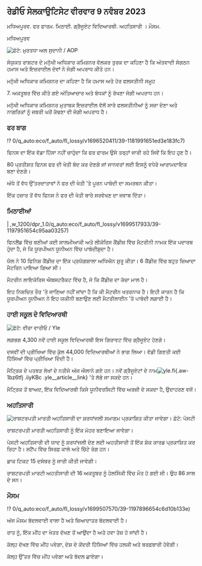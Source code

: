 ## ਰੇਡੀਓ ਸੇਲਕਾਉਟਿਸੇਟ ਵੀਰਵਾਰ 9 ਨਵੰਬਰ 2023

ਮਧਿਅਪੂਰਵ. ਫਰ ਫਾਰਮ. ਮਿਠਾਈ. ਗ੍ਰੈਜੂਏਟ ਵਿਦਿਆਰਥੀ. ਅਹਤਿਸਾਰੀ । ਮੌਸਮ.

ਮਧਿਅਪੂਰਵ

![ ਫ਼ੋਟੋ: ਮੁਰਤਧਾ ਅਲ ਸੁਦਾਨੀ / AOP](https://images.cdn.yle.fi/image/upload/c_crop,h_3078,w_5472,x_0,y_570/ar_1.777777777777777,c_fill,g_6_faces,/7777777777777777777777777777777777777777777777777777777777777777777777,c_fill,g_6_10/7p_01.0/q_auto:eco/f_auto/fl_lossy/v1699096585/39-11958306546279b91a3b)

ਸੰਯੁਕਤ ਰਾਸ਼ਟਰ ਦੇ ਮਨੁੱਖੀ ਅਧਿਕਾਰ ਕਮਿਸ਼ਨਰ ਵੋਲਕਰ ਤੁਰਕ ਦਾ ਕਹਿਣਾ ਹੈ ਕਿ ਅੱਤਵਾਦੀ ਸੰਗਠਨ ਹਮਾਸ ਅਤੇ ਇਜ਼ਰਾਈਲ ਦੋਵਾਂ ਨੇ ਜੰਗੀ ਅਪਰਾਧ ਕੀਤੇ ਹਨ।

ਮਨੁੱਖੀ ਅਧਿਕਾਰ ਕਮਿਸ਼ਨਰ ਦਾ ਕਹਿਣਾ ਹੈ ਕਿ ਹਮਾਸ ਅਤੇ ਹੋਰ ਫਲਸਤੀਨੀ ਸਮੂਹ

7\. ਅਕਤੂਬਰ ਵਿੱਚ ਕੀਤੇ ਗਏ ਅੱਤਿਆਚਾਰ ਅਤੇ ਬੰਧਕਾਂ ਨੂੰ ਰੱਖਣਾ ਜੰਗੀ ਅਪਰਾਧ ਹਨ।

ਮਨੁੱਖੀ ਅਧਿਕਾਰ ਕਮਿਸ਼ਨਰ ਮੁਤਾਬਕ ਇਜ਼ਰਾਈਲ ਵੱਲੋਂ ਸਾਰੇ ਫਲਸਤੀਨੀਆਂ ਨੂੰ ਸਜ਼ਾ ਦੇਣਾ ਅਤੇ ਨਾਗਰਿਕਾਂ ਨੂੰ ਜਬਰੀ ਘਰੋਂ ਕੱਢਣਾ ਵੀ ਜੰਗੀ ਅਪਰਾਧ ਹੈ।

### ਫਰ ਬਾਗ

!? 0/q_auto:eco/f_auto/fl_lossy/v1696520411/39-1181991651ed3e183fc7)

ਫਿਨਸ ਦਾ ਇੱਕ ਵੱਡਾ ਹਿੱਸਾ ਨਹੀਂ ਚਾਹੁੰਦਾ ਕਿ ਫਰ ਫਾਰਮ ਉਸੇ ਤਰ੍ਹਾਂ ਜਾਰੀ ਰਹੇ ਜਿਵੇਂ ਕਿ ਇਹ ਹੁਣ ਹੈ।

80 ਪ੍ਰਤੀਸ਼ਤ ਫਿਨਸ ਫਰ ਦੀ ਖੇਤੀ ਬੰਦ ਕਰ ਦੇਣਗੇ ਜਾਂ ਜਾਨਵਰਾਂ ਲਈ ਇਸਨੂੰ ਵਧੇਰੇ ਆਰਾਮਦਾਇਕ ਬਣਾ ਦੇਣਗੇ।

ਅੱਧੇ ਤੋਂ ਵੱਧ ਉੱਤਰਦਾਤਾਵਾਂ ਨੇ ਫਰ ਦੀ ਖੇਤੀ 'ਤੇ ਪੂਰਨ ਪਾਬੰਦੀ ਦਾ ਸਮਰਥਨ ਕੀਤਾ।

ਇੱਕ ਹਜ਼ਾਰ ਤੋਂ ਵੱਧ ਫਿਨਸ ਨੇ ਫਰ ਦੀ ਖੇਤੀ ਬਾਰੇ ਸਰਵੇਖਣ ਦਾ ਜਵਾਬ ਦਿੱਤਾ।

### ਮਿਠਾਈਆਂ

| ,w_1200/dpr_1.0/q_auto:eco/f_auto/fl_lossy/v1699517933/39-1197951654c95aa03257)

ਫਿਨਲੈਂਡ ਵਿੱਚ ਬਣੀਆਂ ਕਈ ਸਾਲਮੀਆਕੀ ਅਤੇ ਲੀਕੋਰਿਸ ਕੈਂਡੀਜ਼ ਵਿੱਚ ਮੈਟਰੀਨੀ ਨਾਮਕ ਇੱਕ ਪਦਾਰਥ ਹੁੰਦਾ ਹੈ, ਜੋ ਕਿ ਯੂਰਪੀਅਨ ਯੂਨੀਅਨ ਵਿੱਚ ਪਾਬੰਦੀਸ਼ੁਦਾ ਹੈ।

ਯੇਲ ਨੇ 10 ਫਿਨਿਸ਼ ਕੈਂਡੀਜ਼ ਦਾ ਇੱਕ ਪ੍ਰਯੋਗਸ਼ਾਲਾ ਅਧਿਐਨ ਸ਼ੁਰੂ ਕੀਤਾ। 6 ਕੈਂਡੀਜ਼ ਵਿੱਚ ਬਹੁਤ ਜ਼ਿਆਦਾ ਮੈਟਰਿਨ ਪਾਇਆ ਗਿਆ ਸੀ।

ਮੈਟਰੀਨ ਲਾਇਕੋਰਿਸ ਐਬਸਟਰੈਕਟ ਵਿੱਚ ਹੈ, ਜੋ ਕਿ ਕੈਂਡੀਜ਼ ਦਾ ਕੱਚਾ ਮਾਲ ਹੈ।

ਇਹ ਨਿਸ਼ਚਿਤ ਤੌਰ 'ਤੇ ਜਾਣਿਆ ਨਹੀਂ ਜਾਂਦਾ ਹੈ ਕਿ ਕੀ ਮੈਟਰੀਨ ਖਤਰਨਾਕ ਹੈ। ਇਹੀ ਕਾਰਨ ਹੈ ਕਿ ਯੂਰਪੀਅਨ ਯੂਨੀਅਨ ਨੇ ਇਹ ਯਕੀਨੀ ਬਣਾਉਣ ਲਈ ਮੈਟਰੀਲਾਈਨ 'ਤੇ ਪਾਬੰਦੀ ਲਗਾਈ ਹੈ।

### ਹਾਈ ਸਕੂਲ ਦੇ ਵਿਦਿਆਰਥੀ

![ ਫ਼ੋਟੋ: ਵੀਰਾ ਵਾਰੀਓ / Yle](https://images.cdn.yle.fi/image/upload/c_crop,h_1080,w_1919,x_0,y_0/ar_1.777777777777777,c_fill,g_faces,h_p_201,h_675,0/q_auto:eco/f_auto/fl_lossy/v1699354150/39-11968216549e8120dbd8)

ਲਗਭਗ 4,300 ਨਵੇਂ ਹਾਈ ਸਕੂਲ ਵਿਦਿਆਰਥੀ ਇਸ ਗਿਰਾਵਟ ਵਿੱਚ ਗ੍ਰੈਜੂਏਟ ਹੋਣਗੇ।

ਦਸਵੀਂ ਦੀ ਪ੍ਰੀਖਿਆ ਵਿੱਚ ਕੁੱਲ 44,000 ਵਿਦਿਆਰਥੀਆਂ ਨੇ ਭਾਗ ਲਿਆ। ਵੱਡੀ ਗਿਣਤੀ ਕਈ ਹਿੱਸਿਆਂ ਵਿੱਚ ਪ੍ਰੀਖਿਆ ਦਿੰਦੀ ਹੈ।

ਮੈਟ੍ਰਿਕ ਦੇ ਪਤਝੜ ਲੇਖਾਂ ਦੇ ਨਤੀਜੇ ਅੱਜ ਐਲਾਨੇ ਗਏ ਹਨ। ਨਵੇਂ ਗ੍ਰੈਜੂਏਟਾਂ ਦੇ ਨਾਮ![yle.fi](https://yle.fi/a/74-20057938){.aw-1bz6tfj .iiyKBc .yle__article__link} 'ਤੇ ਲੱਭੇ ਜਾ ਸਕਦੇ ਹਨ।

ਮੈਟ੍ਰਿਕ ਤੋਂ ਬਾਅਦ, ਇੱਕ ਵਿਦਿਆਰਥੀ ਕਿਸੇ ਯੂਨੀਵਰਸਿਟੀ ਵਿੱਚ ਅਰਜ਼ੀ ਦੇ ਸਕਦਾ ਹੈ, ਉਦਾਹਰਣ ਵਜੋਂ।

### ਅਹਤਿਸਾਰੀ

![ਰਾਸ਼ਟਰਪਤੀ ਮਾਰਤੀ ਅਹਤਿਸਾਰੀ ਦਾ ਸ਼ਰਧਾਂਜਲੀ ਸਮਾਗਮ ਪ੍ਰਕਾਸ਼ਿਤ ਕੀਤਾ ਜਾਵੇਗਾ। ਫ਼ੋਟੋ: ਪੋਸਟੀ](https://images.cdn.yle.fi/image/upload/c_crop,h_839,w_1497,x_0,y_0/ar_1.7777777777777777,c_fill,g_faces,h_675,w_1200/dco_1200/dco/f_auto/fl_lossy/v1699530416/39-1198123654cc6189c3ab)

ਰਾਸ਼ਟਰਪਤੀ ਮਾਰਤੀ ਅਹਤਿਸਾਰੀ ਨੂੰ ਇੱਕ ਮੋਹਰ ਬਣਾਇਆ ਜਾਵੇਗਾ।

ਪੋਸਟੀ ਅਹਤਿਸਾਰੀ ਦੀ ਯਾਦ ਨੂੰ ਸ਼ਰਧਾਂਜਲੀ ਦੇਣ ਲਈ ਅਹਤੀਸਾਰੀ ਤੋਂ ਇੱਕ ਸ਼ੋਕ ਕਾਰਡ ਪ੍ਰਕਾਸ਼ਿਤ ਕਰ ਰਿਹਾ ਹੈ। ਸਟੈਂਪ ਵਿੱਚ ਸਿਰਫ਼ ਕਾਲੇ ਅਤੇ ਚਿੱਟੇ ਰੰਗ ਹਨ।

ਡਾਕ ਟਿਕਟ 15 ਦਸੰਬਰ ਨੂੰ ਜਾਰੀ ਕੀਤੀ ਜਾਵੇਗੀ।

ਰਾਸ਼ਟਰਪਤੀ ਮਾਰਟੀ ਅਹਤੀਸਾਰੀ ਦੀ 16 ਅਕਤੂਬਰ ਨੂੰ ਹੇਲਸਿੰਕੀ ਵਿੱਚ ਮੌਤ ਹੋ ਗਈ ਸੀ। ਉਹ 86 ਸਾਲ ਦੇ ਸਨ।

### ਮੌਸਮ

!? 0/q_auto:eco/f_auto/fl_lossy/v1699507570/39-1197896654c6d10b133e)

ਅੱਜ ਮੌਸਮ ਬੱਦਲਵਾਈ ਵਾਲਾ ਹੈ ਅਤੇ ਜ਼ਿਆਦਾਤਰ ਬੱਦਲਵਾਈ ਹੈ।

ਰਾਤ ਨੂੰ, ਇੱਕ ਮੀਂਹ ਦਾ ਖੇਤਰ ਦੱਖਣ ਤੋਂ ਆਉਂਦਾ ਹੈ ਅਤੇ ਹਵਾ ਤੇਜ਼ ਹੋ ਜਾਂਦੀ ਹੈ।

ਕੱਲ੍ਹ ਦੱਖਣ ਵਿੱਚ ਮੀਂਹ ਪਵੇਗਾ, ਦੇਸ਼ ਦੇ ਕੇਂਦਰੀ ਹਿੱਸਿਆਂ ਵਿੱਚ ਹਲਕੀ ਅਤੇ ਬਰਫ਼ਬਾਰੀ ਹੋਵੇਗੀ।

ਕੱਲ੍ਹ ਉੱਤਰ ਵਿੱਚ ਮੀਂਹ ਪਵੇਗਾ ਅਤੇ ਬੱਦਲ ਛਾਏਗਾ।